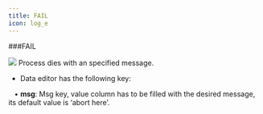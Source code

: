 ```yaml
---
title: FAIL
icon: log_e
---
```


###FAIL

<img src="/static/images/icons/log_e.gif" /> Process dies with an specified message. 

* Data editor has the following key: <br />

&nbsp; &nbsp;• **msg**: Msg key, value column has to be filled with the desired message, its default value is ‘abort here’.


